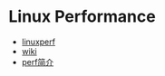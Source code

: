 # Linux Performance

+ [linuxperf](http://www.brendangregg.com/linuxperf.html)
+ [wiki](https://perf.wiki.kernel.org/index.php/Main_Page)
+ [perf简介](https://www.ibm.com/developerworks/cn/linux/l-cn-perf1/)
